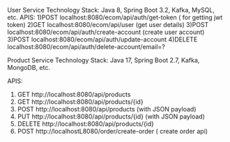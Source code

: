 User Service
Technology Stack: Java 8, Spring Boot 3.2, Kafka, MySQL, etc.
APIS:
  1)POST localhost:8080/ecom/api/auth/get-token ( for getting jwt token)
  2)GET localhost:8080/ecom/api/user (get user details)
  3)POST localhost:8080/ecom/api/auth/create-account (create user account)
  3)POST localhost:8080/ecom/api/auth/update-account
  4)DELETE localhost:8080/ecom/api/auth/delete-account/email=?
  
Product Service
Technology Stack: Java 17, Spring Boot 2.7, Kafka, MongoDB, etc.

APIS:
  1) GET http://localhost:8080/api/products
  2) GET http://localhost:8080/api/products/{id}
  3) POST http://localhost:8080/api/products (with JSON payload)
  4) PUT http://localhost:8080/api/products/{id} (with JSON payload)
  5) DELETE http://localhost:8080/api/products/{id}
  6) POST http://localhostL8080/order/create-order ( create order api)
